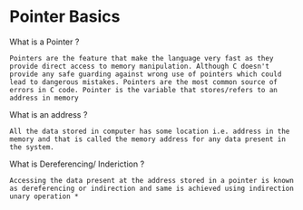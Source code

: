 # Pointer Basics

What is a Pointer ?

`Pointers are the feature that make the language very fast as they provide direct access to memory manipulation. Although C doesn't provide any safe guarding against wrong use of pointers which could lead to dangerous mistakes. Pointers are the most common source of errors in C code. Pointer is the variable that stores/refers to an address in memory`

What is an address ?

`All the data stored in computer has some location i.e. address in the memory and that is called the memory address for any data present in the system.`

What is Dereferencing/ Inderiction ?

`Accessing the data present at the address stored in a pointer is known as dereferencing or indirection and same is achieved using indirection unary operation *`
